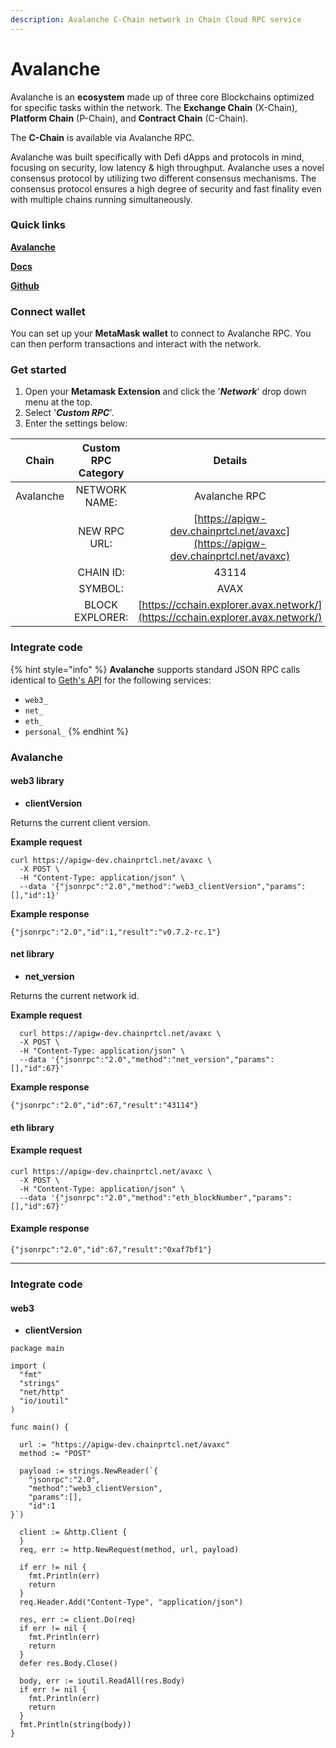 ```yaml
---
description: Avalanche C-Chain network in Chain Cloud RPC service
---
```


# Avalanche

Avalanche is an **ecosystem** made up of three core Blockchains optimized for specific tasks within the network. The **Exchange Chain** (X-Chain), **Platform Chain** (P-Chain), and **Contract Chain** (C-Chain).

The **C-Chain** is available via Avalanche RPC.

Avalanche was built specifically with Defi dApps and protocols in mind, focusing on security, low latency & high throughput. Avalanche uses a novel consensus protocol by utilizing two different consensus mechanisms. The consensus protocol ensures a high degree of security and fast finality even with multiple chains running simultaneously.

### Quick links[​](https://www.ankr.com/docs/build-blockchain/chains/v2/avalanche/#quick-links) <a href="#quick-links" id="quick-links"></a>

[**Avalanche**](https://www.avalabs.org/)

[**Docs**](https://docs.avax.network/build/avalanchego-apis/issuing-api-calls)

[**Github**](https://github.com/ava-labs)

### Connect wallet[​](https://www.ankr.com/docs/build-blockchain/chains/v2/avalanche/#connect-wallet) <a href="#connect-wallet" id="connect-wallet"></a>

You can set up your **MetaMask wallet** to connect to Avalanche RPC. You can then perform transactions and interact with the network.

### Get started[​](https://www.ankr.com/docs/build-blockchain/chains/v2/avalanche/#get-started) <a href="#get-started" id="get-started"></a>

1. Open your **Metamask Extension** and click the '_**Network**_' drop down menu at the top.
2. Select '_**Custom RPC**_'.
3. Enter the settings below:

|   Chain   | Custom RPC Category |                                     Details                                      |
| :-------: | :-----------------: | :------------------------------------------------------------------------------: |
| Avalanche |    NETWORK NAME:    |                                  Avalanche RPC                                   |
|           |    NEW RPC URL:     | [https://apigw-dev.chainprtcl.net/avaxc](https://apigw-dev.chainprtcl.net/avaxc) |
|           |      CHAIN ID:      |                                      43114                                       |
|           |       SYMBOL:       |                                       AVAX                                       |
|           |   BLOCK EXPLORER:   |  [https://cchain.explorer.avax.network/](https://cchain.explorer.avax.network/)  |

### Integrate code <a href="#integrate-code" id="integrate-code"></a>

{% hint style="info" %}
**Avalanche** supports standard JSON RPC calls identical to [Geth's API](https://geth.ethereum.org/docs/rpc/server) for the following services:

* `web3_`
* `net_`
* `eth_`
* `personal_`
{% endhint %}

### Avalanche[​](https://www.ankr.com/docs/build-blockchain/chains/v2/avalanche/#avalanche-1) <a href="#avalanche-1" id="avalanche-1"></a>

#### web3 library[​](https://www.ankr.com/docs/build-blockchain/chains/v2/avalanche/#web3-library) <a href="#web3-library" id="web3-library"></a>

* **clientVersion**

Returns the current client version.

**Example request**

```
curl https://apigw-dev.chainprtcl.net/avaxc \
  -X POST \
  -H "Content-Type: application/json" \
  --data '{"jsonrpc":"2.0","method":"web3_clientVersion","params":[],"id":1}'
```

**Example response**[**​**](https://www.ankr.com/docs/build-blockchain/chains/v2/avalanche/#example-response)

```
{"jsonrpc":"2.0","id":1,"result":"v0.7.2-rc.1"}
```

#### net library[​](https://www.ankr.com/docs/build-blockchain/chains/v2/avalanche/#net-library) <a href="#net-library" id="net-library"></a>

* **net\_version**

Returns the current network id.

**Example request**

```
  curl https://apigw-dev.chainprtcl.net/avaxc \
  -X POST \
  -H "Content-Type: application/json" \
  --data '{"jsonrpc":"2.0","method":"net_version","params":[],"id":67}'
```

**Example response**[**​**](https://www.ankr.com/docs/build-blockchain/chains/v2/avalanche/#example-response-1)

```
{"jsonrpc":"2.0","id":67,"result":"43114"}
```

#### eth library[​](https://www.ankr.com/docs/build-blockchain/chains/v2/avalanche/#eth-library) <a href="#eth-library" id="eth-library"></a>

#### Example request <a href="#example-request-2" id="example-request-2"></a>

```
curl https://apigw-dev.chainprtcl.net/avaxc \
  -X POST \
  -H "Content-Type: application/json" \
  --data '{"jsonrpc":"2.0","method":"eth_blockNumber","params":[],"id":67}'
```



#### Example response[​](https://www.ankr.com/docs/build-blockchain/chains/v2/avalanche/#example-response-2) <a href="#example-response-2" id="example-response-2"></a>

```
{"jsonrpc":"2.0","id":67,"result":"0xaf7bf1"}
```

***

### Integrate code[​](https://www.ankr.com/docs/build-blockchain/chains/v2/avalanche/#integrate-code-1) <a href="#integrate-code-1" id="integrate-code-1"></a>

#### web3[​](https://www.ankr.com/docs/build-blockchain/chains/v2/avalanche/#web3) <a href="#web3" id="web3"></a>

* **clientVersion**

```
package main

import (
  "fmt"
  "strings"
  "net/http"
  "io/ioutil"
)

func main() {

  url := "https://apigw-dev.chainprtcl.net/avaxc"
  method := "POST"

  payload := strings.NewReader(`{
    "jsonrpc":"2.0",
    "method":"web3_clientVersion",
    "params":[],
    "id":1
}`)

  client := &http.Client {
  }
  req, err := http.NewRequest(method, url, payload)

  if err != nil {
    fmt.Println(err)
    return
  }
  req.Header.Add("Content-Type", "application/json")

  res, err := client.Do(req)
  if err != nil {
    fmt.Println(err)
    return
  }
  defer res.Body.Close()

  body, err := ioutil.ReadAll(res.Body)
  if err != nil {
    fmt.Println(err)
    return
  }
  fmt.Println(string(body))
}
```